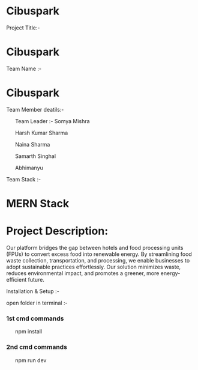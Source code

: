 # Cibuspark
<p>Project Title:-</p> <h1>Cibuspark</h1>
<p>Team Name :-</p> <h1>Cibuspark</h1>
<p>Team Member deatils:-</p> 
<ul> Team Leader :- Somya Mishra </ul>
<ul>Harsh Kumar Sharma</ul>
<ul>Naina Sharma </ul>
<ul>Samarth Singhal</ul>
<ul>Abhimanyu</ul>
<p>Team Stack :-</p> <h1>MERN Stack</h1>
<h1>Project Description: </h1>
<p>Our platform bridges the gap between hotels and food processing units (FPUs) to convert excess food into renewable energy. By streamlining food waste collection, transportation, and processing, we enable businesses to adopt sustainable practices effortlessly. Our solution minimizes waste, reduces environmental impact, and promotes a greener, more energy-efficient future.</p>
<p>Installation & Setup :-</p>
<p>open folder in terminal :- <h3>1st cmd commands</h3> <ul>npm install</ul>
<h3>2nd cmd commands</h3> <ul>npm run dev</ul></p>
